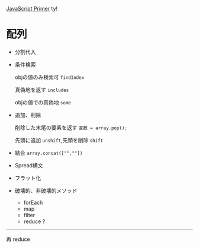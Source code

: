 [JavaScript Primer](https://jsprimer.net/basic/array/)
ty!
 
 
 
# 配列



- 分割代入

- 条件検索

  objの値のみ検索可 `findIndex`
  
  真偽地を返す `includes`
  
  objの値での真偽地 `some`
  
- 追加、削除

  削除した末尾の要素を返す `変数 = array.pop();`
  
  先頭に追加 `unshift`,先頭を削除 `shift`
  
- 結合 `array.concat(["",""])`

- Spread構文

- フラット化

- 破壊的、非破壊的メソッド


  - forEach
  - map
  - filter
  - reduce ?


___
再 reduce
